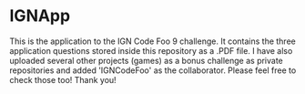 # IGNApp

This is the application to the IGN Code Foo 9 challenge. It contains the three application questions stored inside this repository as a .PDF file. I have also uploaded several other projects (games) as a bonus challenge as private repositories and added 'IGNCodeFoo' as the collaborator. Please feel free to check those too! Thank you!
